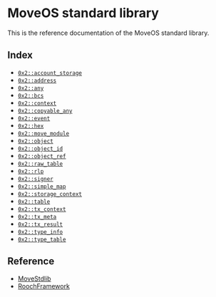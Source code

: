 
<a name="@MoveOS_standard_library_0"></a>

# MoveOS standard library


This is the reference documentation of the MoveOS standard library.


<a name="@Index_1"></a>

## Index


-  [`0x2::account_storage`](account_storage.md#0x2_account_storage)
-  [`0x2::address`](address.md#0x2_address)
-  [`0x2::any`](any.md#0x2_any)
-  [`0x2::bcs`](bcs.md#0x2_bcs)
-  [`0x2::context`](context.md#0x2_context)
-  [`0x2::copyable_any`](copyable_any.md#0x2_copyable_any)
-  [`0x2::event`](event.md#0x2_event)
-  [`0x2::hex`](hex.md#0x2_hex)
-  [`0x2::move_module`](move_module.md#0x2_move_module)
-  [`0x2::object`](object.md#0x2_object)
-  [`0x2::object_id`](object_id.md#0x2_object_id)
-  [`0x2::object_ref`](object_ref.md#0x2_object_ref)
-  [`0x2::raw_table`](raw_table.md#0x2_raw_table)
-  [`0x2::rlp`](rlp.md#0x2_rlp)
-  [`0x2::signer`](signer.md#0x2_signer)
-  [`0x2::simple_map`](simple_map.md#0x2_simple_map)
-  [`0x2::storage_context`](storage_context.md#0x2_storage_context)
-  [`0x2::table`](table.md#0x2_table)
-  [`0x2::tx_context`](tx_context.md#0x2_tx_context)
-  [`0x2::tx_meta`](tx_meta.md#0x2_tx_meta)
-  [`0x2::tx_result`](tx_result.md#0x2_tx_result)
-  [`0x2::type_info`](type_info.md#0x2_type_info)
-  [`0x2::type_table`](type_table.md#0x2_type_table)



<a name="@Reference_2"></a>

## Reference


* [MoveStdlib](https://github.com/rooch-network/rooch/tree/main/moveos/moveos-stdlib/move-stdlib/doc)
* [RoochFramework](https://github.com/rooch-network/rooch/tree/main/crates/rooch-framework/doc)
